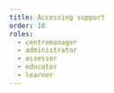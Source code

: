 ```yaml
---
title: Accessing support
order: 10
roles:
  - centremanager
  - administrator
  - assessor
  - educator
  - learner
---
```

